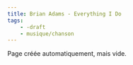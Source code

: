 ```yaml
---
title: Brian Adams - Everything I Do
tags:
    - -draft
    - musique/chanson
---
```


Page créée automatiquement, mais vide.

